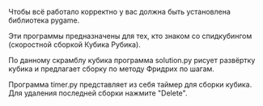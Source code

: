 Чтобы всё работало корректно у вас должна быть установлена библиотека pygame. 

Эти программы предназначены для тех, кто знаком со спидкубингом (скоростной сборкой Кубика Рубика). 

По данному скрамблу кубика программа solution.py рисует развёртку кубика и предлагает сборку по методу Фридрих по шагам.

Программа timer.py представляет из себя таймер для сборки кубика. Для удаления последней сборки нажмите "Delete".
